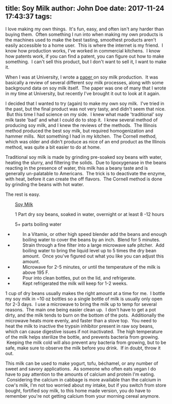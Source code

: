 title: Soy Milk
author: John Doe
date: 2017-11-24 17:43:37
tags:
---
I love making my own things.  It's fun, easy, and often isn't any harder than buying them.  Often something I run into when making my own products is the machines used to make the best tasting, smoothest products aren't easily accessible to a home user.  This is where the internet is my friend.  I know how production works, I've worked in commercial kitchens.  I know how patents work, if you can find a patent, you can figure out how to make something.  I can't sell this product, but I don't want to sell it, I want to make it.

When I was at University, I wrote a <a href="https://docs.google.com/document/d/1WHpuhU5M_dFwEf-i0zp9WYU-d0PS57U1WqHc889PHpE/edit?usp=sharing" target="_blank" rel="noopener">paper </a>on soy milk production.  It was basically a review of several different soy milk processes, along with some background data on soy milk itself.  The paper was one of many that I wrote in my time at University, but recently I've brought it out to look at it again.

I decided that I wanted to try (again) to make my own soy milk.  I've tried in the past, but the final product was not very tasty, and didn't seem that nice.  But this time I had science on my side.  I knew what made 'traditional' soy milk taste 'bad' and what I could do to stop it.  I knew several method of producing soy milk, and I knew the reviews of the methods.  The Illinois method produced the best soy milk, but required homogenization and hammer mills.  Not something I had in my kitchen.  The Cornell method, which was older and didn't produce as nice of an end product as the Illinois method, was quite a bit easier to do at home.

Traditional soy milk is made by grinding pre-soaked soy beans with water, heating the slurry, and filtering the solids.  Due to <span style="font-weight: 400;">lipoxygenase in the beans reacting in the presence of water</span>, this milk has a beany taste and is generally un-palatable to Americans.  The trick is to deactivate the enzyme, with heat, before it can create the off flavors.  The Cornell method is done by grinding the beans with hot water.

The rest is easy.
<p style="padding-left: 30px;"><span style="text-decoration: underline;">Soy Milk</span></p>
<p style="padding-left: 30px;">1 Part dry soy beans, soaked in water, overnight or at least 8 -12 hours</p>
<p style="padding-left: 30px;">5+ parts boiling water</p>

<ul>
	<li style="padding-left: 30px;">In a Vitamix, or other high speed blender add the beans and enough boiling water to cover the beans by an inch.  Blend for 5 minutes.</li>
	<li style="padding-left: 30px;">Strain through a fine filter into a large microwave safe pitcher.  Add boiling water to bring the liquid level up to 5 times the dry bean amount.  Once you've figured out what you like you can adjust this amount.</li>
	<li style="padding-left: 30px;">Microwave for 2-5 minutes, or until the temperature of the milk is above 195 F.</li>
	<li style="padding-left: 30px;">Pour into clean bottles, put on the lid, and refrigerate.</li>
	<li style="padding-left: 30px;">Kept refrigerated the milk will keep for 1-2 weeks.</li>
</ul>
1 cup of dry beans usually makes the right amount at a time for me.  I bottle my soy milk in ~10 oz bottles so a single bottle of milk is usually only open for 2-3 days.  I use a microwave to bring the milk up to temp for several reasons.  The main one being easier clean up.  I don't have to get a pot dirty, and the milk tends to burn on the bottom of the pots.  Additionally the microwave heats more evenly, and faster than a stove top.  You need to heat the milk to inactive the trypsin inhibitor present in raw soy beans, which can cause digestive issues if not inactivated.  The high temperature of the milk helps sterilize the bottle, and prevents bacteria from growing.  Keeping the milk cold will also prevent any bacteria from growing, but to be safe, make sure to observe the milk before you drink.  If in doubt, throw it out.

This milk can be used to make yogurt, tofu, béchamel, or any number of sweet and savory applications.  As someone who often eats vegan I do have to pay attention to the amounts of calcium and protein I'm eating.  Considering the calcium in cabbage is more available than the calcium in cow's milk, I'm not too worried about my intake, but if you switch from store bought, fortified soy milk, to this home made version, you do have to remember you're not getting calcium from your morning cereal anymore.